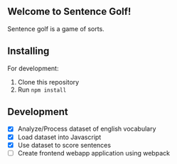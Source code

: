 ## Welcome to Sentence Golf!
Sentence golf is a game of sorts.

## Installing
For development:
1. Clone this repository
2. Run `npm install`

## Development
- [x] Analyze/Process dataset of english vocabulary
- [x] Load dataset into Javascript
- [x] Use dataset to score sentences
- [ ] Create frontend webapp application using webpack 